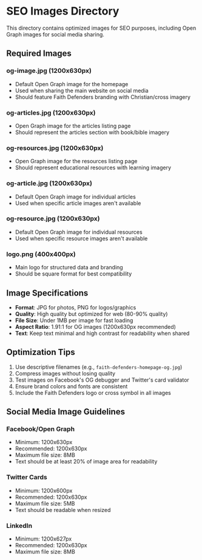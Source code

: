 # SEO Images Directory

This directory contains optimized images for SEO purposes, including Open Graph images for social media sharing.

## Required Images

### og-image.jpg (1200x630px)
- Default Open Graph image for the homepage
- Used when sharing the main website on social media
- Should feature Faith Defenders branding with Christian/cross imagery

### og-articles.jpg (1200x630px)
- Open Graph image for the articles listing page
- Should represent the articles section with book/bible imagery

### og-resources.jpg (1200x630px)
- Open Graph image for the resources listing page
- Should represent educational resources with learning imagery

### og-article.jpg (1200x630px)
- Default Open Graph image for individual articles
- Used when specific article images aren't available

### og-resource.jpg (1200x630px)
- Default Open Graph image for individual resources
- Used when specific resource images aren't available

### logo.png (400x400px)
- Main logo for structured data and branding
- Should be square format for best compatibility

## Image Specifications

- **Format**: JPG for photos, PNG for logos/graphics
- **Quality**: High quality but optimized for web (80-90% quality)
- **File Size**: Under 1MB per image for fast loading
- **Aspect Ratio**: 1.91:1 for OG images (1200x630px recommended)
- **Text**: Keep text minimal and high contrast for readability when shared

## Optimization Tips

1. Use descriptive filenames (e.g., `faith-defenders-homepage-og.jpg`)
2. Compress images without losing quality
3. Test images on Facebook's OG debugger and Twitter's card validator
4. Ensure brand colors and fonts are consistent
5. Include the Faith Defenders logo or cross symbol in all images

## Social Media Image Guidelines

### Facebook/Open Graph
- Minimum: 1200x630px
- Recommended: 1200x630px
- Maximum file size: 8MB
- Text should be at least 20% of image area for readability

### Twitter Cards
- Minimum: 1200x600px
- Recommended: 1200x630px
- Maximum file size: 5MB
- Text should be readable when resized

### LinkedIn
- Minimum: 1200x627px
- Recommended: 1200x630px
- Maximum file size: 8MB
